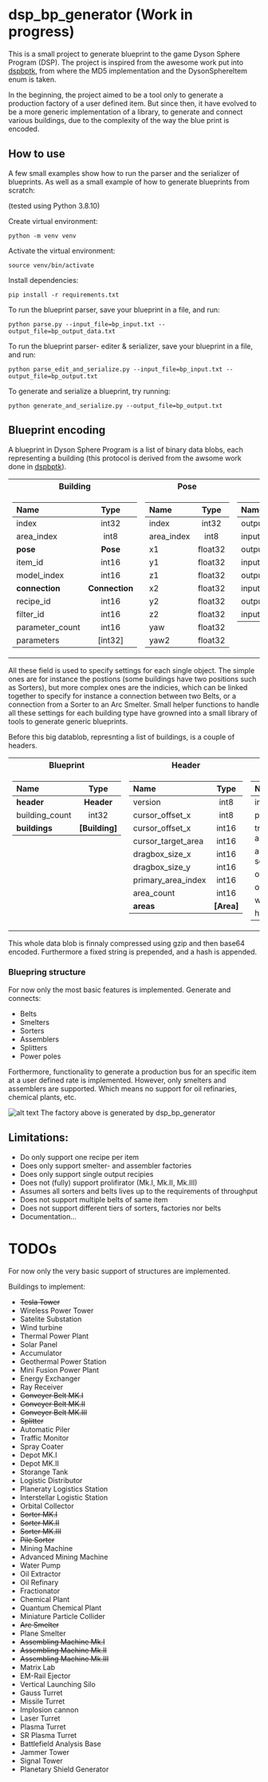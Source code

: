 # dsp_bp_generator (Work in progress)

This is a small project to generate blueprint to the game Dyson Sphere Program (DSP).
The project is inspired from the awesome work put into [dspbptk](https://github.com/johndoe31415/dspbptk), from where the MD5 implementation and the DysonSphereItem enum is taken.

In the beginning, the project aimed to be a tool only to generate a production factory of a user defined item. But since then, it have evolved to be a more generic implementation of a library, to generate and connect various buildings, due to the complexity of the way the blue print is encoded.

## How to use

A few small examples show how to run the parser and the serializer of blueprints. As well as a small example of how to generate blueprints from scratch:

(tested using Python 3.8.10)

Create virtual environment:
```
python -m venv venv
```

Activate the virtual environment:
```
source venv/bin/activate
```

Install dependencies:
```
pip install -r requirements.txt
```

To run the blueprint parser, save your blueprint in a file, and run: 
```
python parse.py --input_file=bp_input.txt --output_file=bp_output_data.txt
```

To run the blueprint parser- editer & serializer, save your blueprint in a file, and run:
```
python parse_edit_and_serialize.py --input_file=bp_input.txt --output_file=bp_output.txt
```

To generate and serialize a blueprint, try running:
```
python generate_and_serialize.py --output_file=bp_output.txt
```

## Blueprint encoding

A blueprint in Dyson Sphere Program is a list of binary data blobs, each representing a building (this protocol is derived from the awsome work done in [dspbptk](https://github.com/johndoe31415/dspbptk)).

<table>
<tr><th> Building </th><th> Pose </th><th> Connection </th></tr>
<tr><td valign="top">

| Name             | Type          |
|:---------------- |:-------------:|
| index            | int32         |
| area_index       | int8          |
| <b>pose          | <b>Pose       |
| item_id          | int16         |
| model_index      | int16         |
| <b>connection    | <b>Connection |
| recipe_id        | int16         |
| filter_id        | int16         |
| parameter_count  | int16         |
| parameters       | [int32]       |

</td><td valign="top">

| Name             | Type    |
|:---------------- |:-------:|
| index            | int32   |
| area_index       | int8    |
| x1               | float32 |
| y1               | float32 |
| z1               | float32 |
| x2               | float32 |
| y2               | float32 |
| z2               | float32 |
| yaw              | float32 |
| yaw2             | float32 |

</td><td valign="top">

| Name             | Type    |
|:---------------- |:-------:|
| output_index     | int32   |
| input_index      | int32   |
| output_to_slot   | int8    |
| input_from_slot  | int8    |
| output_from_slot | int8    |
| input_to_slot    | int8    |
| output_offset    | int8    |
| input_offset     | int8    |

</td></tr> </table>

All these field is used to specify settings for each single object. The simple ones are for instance the postions (some buildings have two positions such as Sorters), but more complex ones are the indicies, which can be linked together to specify for instance a connection between two Belts, or a connection from a Sorter to an Arc Smelter.
Small helper functions to handle all these settings for each building type have growned into a small library of tools to generate generic blueprints.

Before this big datablob, represnting a list of buildings, is a couple of headers.

<table>
<tr><th> Blueprint </th><th> Header </th><th> Area </th></tr>
<tr><td valign="top">

| Name             | Type          |
|:---------------- |:-------------:|
| <b>header        | <b>Header     |
| building_count   | int32         |
| <b>buildings     | <b>[Building] |

</td><td valign="top">

| Name               | Type      |
|:------------------ |:---------:|
| version            | int8      |
| cursor_offset_x    | int8      |
| cursor_offset_x    | int16     |
| cursor_target_area | int16     |
| dragbox_size_x     | int16     |
| dragbox_size_y     | int16     |
| primary_area_index | int16     |
| area_count         | int16     |
| <b>areas           | <b>[Area] |

</td><td valign="top">

| Name          | Type  |
|:------------- |:-----:|
| index         | int8  |
| parent_index  | int8  |
| tropic anchor | int16 |
| area segments | int16 |
| offset x      | int16 |
| offset y      | int16 |
| width         | int16 |
| height        | int16 |

</td></tr> </table>

This whole data blob is finnaly compressed using gzip and then base64 encoded.
Furthermore a fixed string is prepended, and a hash is appended.

### Bluepring structure

For now only the most basic features is implemented.
Generate and connects:
 - Belts
 - Smelters
 - Sorters
 - Assemblers
 - Splitters
 - Power poles

Forthermore, functionality to generate a production bus for an specific item at a user defined rate is implemented. However, only smelters and assemblers are supported. Which means no support for oil refinaries, chemical plants, etc.

![alt text](https://github.com/RasmusStagsted/dsp_bp_generator/blob/main/screenshot.png?raw=true)
The factory above is generated by dsp_bp_generator

## Limitations:
 - Do only support one recipe per item
 - Does only support smelter- and assembler factories
 - Does only support single output recipies
 - Does not (fully) support prolifirator (Mk.I, Mk.II, Mk.III)
 - Assumes all sorters and belts lives up to the requirements of throughput
 - Does not support multiple belts of same item
 - Does not support different tiers of sorters, factories nor belts
 - Documentation...

# TODOs
For now only the very basic support of structures are implemented.

Buildings to implement:
 * ~~Tesla Tower~~
 * Wireless Power Tower
 * Satelite Substation
 * Wind turbine
 * Thermal Power Plant
 * Solar Panel
 * Accumulator
 * Geothermal Power Station
 * Mini Fusion Power Plant
 * Energy Exchanger
 * Ray Receiver
 * ~~Conveyer Belt MK.I~~
 * ~~Conveyer Belt MK.II~~
 * ~~Conveyer Belt MK.III~~
 * ~~Splitter~~
 * Automatic Piler
 * Traffic Monitor
 * Spray Coater
 * Depot MK.I
 * Depot MK.II
 * Storange Tank
 * Logistic Distributor
 * Planeraty Logistics Station
 * Interstellar Logistic Station
 * Orbital Collector
 * ~~Sorter MK.I~~
 * ~~Sorter MK.II~~
 * ~~Sorter MK.III~~
 * ~~Pile Sorter~~
 * Mining Machine
 * Advanced Mining Machine
 * Water Pump
 * Oil Extractor
 * Oil Refinary
 * Fractionator
 * Chemical Plant
 * Quantum Chemical Plant
 * Miniature Particle Collider
 * ~~Arc Smelter~~
 * Plane Smelter
 * ~~Assembling Machine Mk.I~~
 * ~~Assembling Machine Mk.II~~
 * ~~Assembling Machine Mk.III~~
 * Matrix Lab
 * EM-Rail Ejector
 * Vertical Launching Silo
 * Gauss Turret
 * Missile Turret
 * Implosion cannon
 * Laser Turret
 * Plasma Turret
 * SR Plasma Turret
 * Battlefield Analysis Base
 * Jammer Tower
 * Signal Tower
 * Planetary Shield Generator